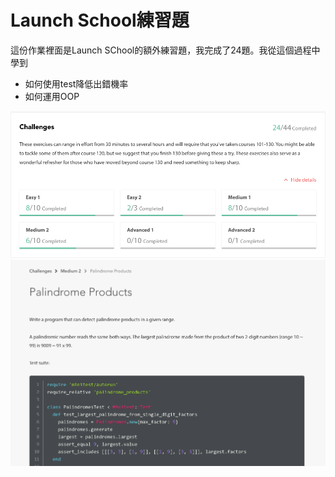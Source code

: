 # Launch School練習題  

這份作業裡面是Launch SChool的額外練習題，我完成了24題。我從這個過程中學到

+ 如何使用test降低出錯機率
+ 如何運用OOP

![](images/ls_exercise.png)
![](images/ls_exercise_1.png)